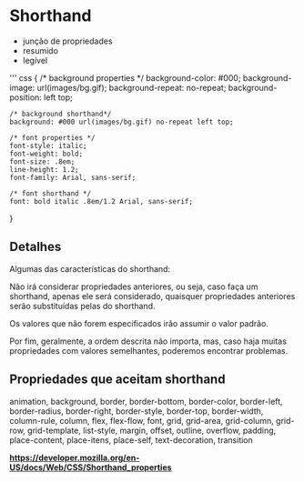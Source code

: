 # Shorthand

* junção de propriedades
* resumido
* legível

''' css
{
    /* background properties */
    background-color: #000;
    background-image: url(images/bg.gif);
    background-repeat: no-repeat;
    background-position: left top;

    /* background shorthand*/
    background: #000 url(images/bg.gif) no-repeat left top;

    /* font properties */
    font-style: italic;
    font-weight: bold;
    font-size: .8em;
    line-height: 1.2;
    font-family: Arial, sans-serif;

    /* font shorthand */ 
    font: bold italic .8em/1.2 Arial, sans-serif;
}

## Detalhes

Algumas das características do shorthand:

Não irá considerar propriedades anteriores, ou seja, caso faça um shorthand, apenas ele será considerado, quaisquer propriedades anteriores serão substituídas pelas do shorthand.

Os valores que não forem especificados irão assumir o valor padrão.

Por fim, geralmente, a ordem descrita não importa, mas, caso haja muitas propriedades com valores semelhantes, poderemos encontrar problemas.

## Propriedades que aceitam shorthand

animation, background, border, border-bottom, border-color, border-left,
border-radius, border-right, border-style, border-top, border-width, 
column-rule, column, flex, flex-flow, font, grid, grid-area, grid-column,
grid-row, grid-template, list-style, margin, offset, outline, overflow, padding, 
place-content, place-itens, place-self, text-decoration, transition

**https://developer.mozilla.org/en-US/docs/Web/CSS/Shorthand_properties**
